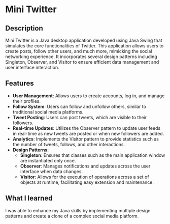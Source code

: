 # Mini Twitter

## Description
Mini Twitter is a Java desktop application developed using Java Swing that simulates the core functionalities of Twitter. This application allows users to create posts, follow other users, and much more, mimicking the social networking experience. It incorporates several design patterns including Singleton, Observer, and Visitor to ensure efficient data management and user interface interaction.

## Features

- **User Management**: Allows users to create accounts, log in, and manage their profiles.
- **Follow System**: Users can follow and unfollow others, similar to traditional social media platforms.
- **Tweet Posting**: Users can post tweets, which are visible to their followers.
- **Real-time Updates**: Utilizes the Observer pattern to update user feeds in real-time as new tweets are posted or when new followers are added.
- **Analytics**: Implements the Visitor pattern to provide statistics such as the number of tweets, follows, and other interactions.
- **Design Patterns**:
  - **Singleton**: Ensures that classes such as the main application window are instantiated only once.
  - **Observer**: Manages notifications and updates across the user interface when data changes.
  - **Visitor**: Allows for the execution of operations across a set of objects at runtime, facilitating easy extension and maintenance.


## What I learned

I was able to enhance my Java skills by implementing multiple design patterns and create a clone of a complex social media platform.
